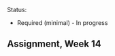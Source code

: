 Status:
- Required (minimal) - In progress

Assignment, Week 14
----------------------------------------
